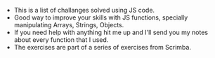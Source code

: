 - This is a list of challanges solved using JS code.
- Good way to improve your skills with JS functions, specially manipulating Arrays, Strings, Objects.
- If you need help with anything hit me up and I'll send you my notes about every function that I used.
- The exercises are part of a series of exercises from Scrimba.
